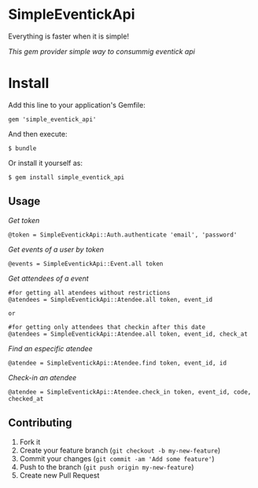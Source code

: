 # SimpleEventickApi
Everything is faster when it is simple!

_This gem provider simple way to consummig eventick api_


# Install

Add this line to your application's Gemfile:

    gem 'simple_eventick_api'

And then execute:

    $ bundle

Or install it yourself as:

    $ gem install simple_eventick_api

## Usage

_Get token_

	@token = SimpleEventickApi::Auth.authenticate 'email', 'password'

_Get events of a user by token_

	@events = SimpleEventickApi::Event.all token
	
_Get attendees of a event_

	#for getting all atendees without restrictions
	@atendees = SimpleEventickApi::Atendee.all token, event_id
	
	or
	
	#for getting only attendees that checkin after this date
	@atendees = SimpleEventickApi::Atendee.all token, event_id, check_at
	
_Find an especific atendee_

	@atendee = SimpleEventickApi::Atendee.find token, event_id, id

_Check-in an atendee_

	@atendee = SimpleEventickApi::Atendee.check_in token, event_id, code, checked_at

## Contributing

1. Fork it
2. Create your feature branch (`git checkout -b my-new-feature`)
3. Commit your changes (`git commit -am 'Add some feature'`)
4. Push to the branch (`git push origin my-new-feature`)
5. Create new Pull Request

